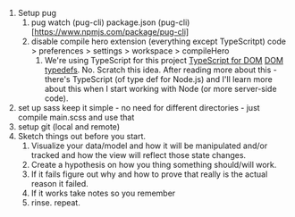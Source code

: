1. Setup pug
   1. pug watch (pug-cli) package.json (pug-cli)[https://www.npmjs.com/package/pug-cli]
   2. disable compile hero extension (everything except TypeScritpt) code > preferences > settings > workspace > compileHero
      1. We're using TypeScript for this project [TypeScript for DOM](https://www.typescriptlang.org/v2/docs/handbook/dom-manipulation.html) [DOM typedefs](https://github.com/microsoft/TypeScript/blob/master/lib/lib.dom.d.ts). No. Scratch this idea. After reading more about this - there's TypeScript (of type def for Node.js) and I'll learn more about this when I start working with Node (or more server-side code).
2. set up sass keep it simple - no need for different directories - just compile main.scss and use that
3. setup git (local and remote)
4. Sketch things out before you start.
   1. Visualize your data/model and how it will be manipulated and/or tracked and how the view will reflect those state changes.
   2. Create a hypothesis on how you thing something should/will work.
   3. If it fails figure out why and how to prove that really is the actual reason it failed.
   4. If it works take notes so you remember
   5. rinse. repeat.
